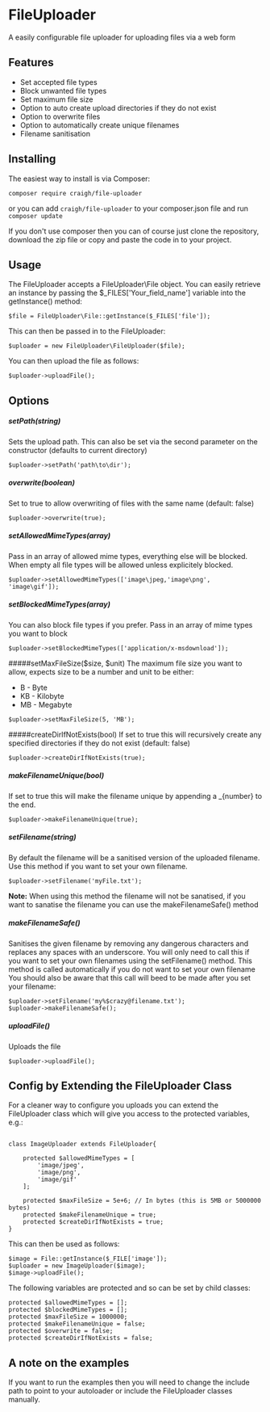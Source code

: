 # FileUploader

A easily configurable file uploader for uploading files via a web form

## Features

- Set accepted file types
- Block unwanted file types
- Set maximum file size
- Option to auto create upload directories if they do not exist
- Option to overwrite files
- Option to automatically create unique filenames
- Filename sanitisation

## Installing

The easiest way to install is via Composer:

`composer require craigh/file-uploader`

or you can add `craigh/file-uploader` to your composer.json file and run `composer update`

If you don't use composer then you can of course just clone the repository, download the zip file or copy and paste the code in to your project.


## Usage

The FileUploader accepts a FileUploader\File object. You can easily retrieve an instance by passing the $_FILES['Your_field_name'] variable into the getInstance() method:

`$file = FileUploader\File::getInstance($_FILES['file']);`

This can then be passed in to the FileUploader:

`$uploader = new FileUploader\FileUploader($file);`

You can then upload the file as follows:

`$uploader->uploadFile();`

## Options

##### setPath(string)
Sets the upload path. This can also be set via the second parameter on the constructor (defaults to current directory)

`$uploader->setPath('path\to\dir');`

##### overwrite(boolean)
Set to true to allow overwriting of files with the same name (default: false)

`$uploader->overwrite(true);`

##### setAllowedMimeTypes(array) 
Pass in an array of allowed mime types, everything else will be blocked. When empty all file types will be allowed unless
explicitely blocked.

`$uploader->setAllowedMimeTypes(['image\jpeg,'image\png', 'image\gif']);`

##### setBlockedMimeTypes(array)
You can also block file types if you prefer. Pass in an array of mime types you want to block

`$uploader->setBlockedMimeTypes(['application/x-msdownload']);`


#####setMaxFileSize($size, $unit)
The maximum file size you want to allow, expects size to be a number and unit to be either:
- B - Byte
- KB - Kilobyte
- MB - Megabyte

`$uploader->setMaxFileSize(5, 'MB');`

#####createDirIfNotExists(bool)
If set to true this will recursively create any specified directories if they do not exist (default: false)

`$uploader->createDirIfNotExists(true);`

##### makeFilenameUnique(bool)
If set to true this will make the filename unique by appending a _{number} to the end.

`$uploader->makeFilenameUnique(true);`

##### setFilename(string)
By default the filename will be a sanitised version of the uploaded filename. Use this method if you want to set your own filename.

`$uploader->setFilename('myFile.txt');`

**Note:** When using this method the filename will not be sanatised, if you want to sanatise the filename you can use the
makeFilenameSafe() method

##### makeFilenameSafe()
Sanitises the given filename by removing any dangerous characters and replaces any spaces with an underscore. You will only need to call this if you want to set your
own filenames using the setFilename() method. This method is called automatically if you do not want to set your own filename
You should also be aware that this call will beed to be made after you set your filename:

```
$uploader->setFilename('my%$crazy@filename.txt');
$uploader->makeFilenameSafe();
```

##### uploadFile() 
Uploads the file

`$uploader->uploadFile();`

## Config by Extending the FileUploader Class

For a cleaner way to configure you uploads you can extend the FileUploader class which will give you access to the protected
variables, e.g.:

```

class ImageUploader extends FileUploader{

	protected $allowedMimeTypes = [
		'image/jpeg',
		'image/png',
		'image/gif'
	];
  
	protected $maxFileSize = 5e+6; // In bytes (this is 5MB or 5000000 bytes)
	protected $makeFilenameUnique = true;
	protected $createDirIfNotExists = true;
}
```

This can then be used as follows:

```
$image = File::getInstance($_FILE['image']);
$uploader = new ImageUploader($image);
$image->uploadFile();

```

The following variables are protected and so can be set by child classes:

```
protected $allowedMimeTypes = [];
protected $blockedMimeTypes = [];
protected $maxFileSize = 1000000;
protected $makeFilenameUnique = false;
protected $overwrite = false;
protected $createDirIfNotExists = false;
```

## A note on the examples

If you want to run the examples then you will need to change the include path to point to your autoloader or include the FileUploader classes manually.



